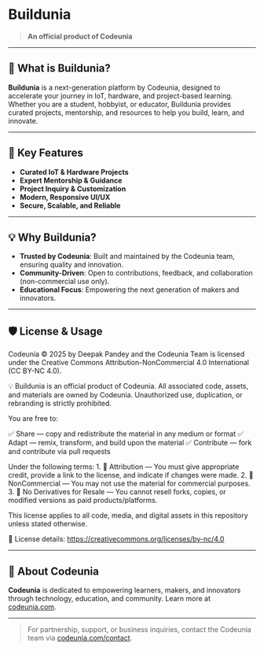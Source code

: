 # Buildunia

> **An official product of Codeunia**

---

## 🚀 What is Buildunia?

**Buildunia** is a next-generation platform by Codeunia, designed to accelerate your journey in IoT, hardware, and project-based learning. Whether you are a student, hobbyist, or educator, Buildunia provides curated projects, mentorship, and resources to help you build, learn, and innovate.

---

## 🌟 Key Features

- **Curated IoT & Hardware Projects**
- **Expert Mentorship & Guidance**
- **Project Inquiry & Customization**
- **Modern, Responsive UI/UX**
- **Secure, Scalable, and Reliable**

---

## 💡 Why Buildunia?

- **Trusted by Codeunia**: Built and maintained by the Codeunia team, ensuring quality and innovation.
- **Community-Driven**: Open to contributions, feedback, and collaboration (non-commercial use only).
- **Educational Focus**: Empowering the next generation of makers and innovators.

---

## 🛡️ License & Usage

Codeunia © 2025 by Deepak Pandey and the Codeunia Team is licensed under the
Creative Commons Attribution-NonCommercial 4.0 International (CC BY-NC 4.0).

💡 Buildunia is an official product of Codeunia.
All associated code, assets, and materials are owned by Codeunia. Unauthorized use, duplication, or rebranding is strictly prohibited.

You are free to:

✅ Share — copy and redistribute the material in any medium or format
✅ Adapt — remix, transform, and build upon the material
✅ Contribute — fork and contribute via pull requests

Under the following terms:
	1. 📌 Attribution — You must give appropriate credit, provide a link to the license, and indicate if changes were made.
	2. 🚫 NonCommercial — You may not use the material for commercial purposes.
	3. 🛑 No Derivatives for Resale — You cannot resell forks, copies, or modified versions as paid products/platforms.

This license applies to all code, media, and digital assets in this repository unless stated otherwise.

🔗 License details: https://creativecommons.org/licenses/by-nc/4.0

---

## 👥 About Codeunia

**Codeunia** is dedicated to empowering learners, makers, and innovators through technology, education, and community. Learn more at [codeunia.com](https://codeunia.com).

---

> For partnership, support, or business inquiries, contact the Codeunia team via [codeunia.com/contact](https://codeunia.com/contact).
